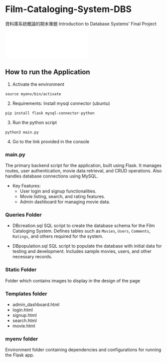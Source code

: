 ﻿# Film-Cataloging-System-DBS
資料庫系統概論的期末專題
Introduction to Database Systems' Final Project

![Alt Text](static/nycuflix.png)

## How to run the Application


1. Activate the environment 
```
source myenv/bin/activate
```
2. Requirements:
Install mysql connector (ubuntu)
```
pip install flask mysql-connector-python
```
3. Run the python script
```
python3 main.py
```
4. Go to the link provided in the console
### main.py
The primary backend script for the application, built using Flask. It manages routes, user authentication, movie data retrieval, and CRUD operations. Also handles database connections using MySQL.
- Key Features:
	- User login and signup functionalities.
	- Movie listing, search, and rating features.
	- Admin dashboard for managing movie data.

### Queries Folder
- DBcreation.sql
SQL script to create the database schema for the Film Cataloging System. Defines tables such as `Movies`, `Users`, `Comments`, `Ratings`, and others required for the system.

-  DBpopulation.sql
 SQL script to populate the database with initial data for testing and development. Includes sample movies, users, and other necessary records.

### Static Folder
Folder which contains images to display in the design of the page

### Templates folder
- admin_dashboard.html
- login.html
- signup.html
- search.html
- movie.html

### myenv folder
Environment folder containing dependencies and configurations for running the Flask app. 
